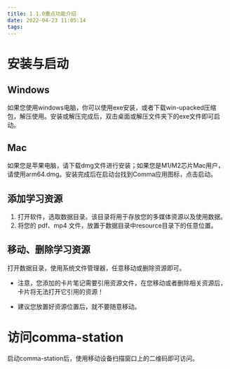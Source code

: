 ```yaml
---
title: 1.1.0重点功能介绍
date: 2022-04-23 11:05:14
tags:
---
```

# 安装与启动
## Windows
如果您使用windows电脑，你可以使用exe安装，或者下载win-upacked压缩包，解压使用。安装或解压完成后，双击桌面或解压文件夹下的exe文件即可启动。

## Mac
如果您是苹果电脑，请下载dmg文件进行安装；如果您是M1/M2芯片Mac用户，请使用arm64.dmg。安装完成后在启动台找到Comma应用图标，点击启动。
## 添加学习资源
1. 打开软件，选取数据目录。该目录将用于存放您的多媒体资源以及使用数据。
2. 将您的 pdf、mp4 文件，放置于数据目录中resource目录下的任意位置。

## 移动、删除学习资源

打开数据目录，使用系统文件管理器，任意移动或删除资源即可。

- 注意，您添加的卡片笔记需要引用资源文件，在您移动或者删除相关资源后，卡片将无法打开它引用的资源！

- 建议您放置好资源位置后，就不要随意移动。

# 访问comma-station
启动comma-station后，使用移动设备扫描窗口上的二维码即可访问。
